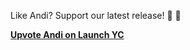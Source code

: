 Like Andi? Support our latest release! 🤗 🙏

**[Upvote Andi on Launch YC](https://www.ycombinator.com/launches/JC8-andi-making-search-fun-factual-and-interesting)**
